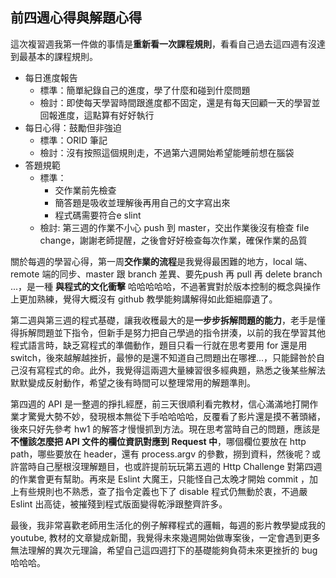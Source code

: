 ## 前四週心得與解題心得
這次複習週我第一件做的事情是**重新看一次課程規則**，看看自己過去這四週有沒達到最基本的課程規則。
* 每日進度報告
    * 標準：簡單紀錄自己的進度，學了什麼和碰到什麼問題
    * 檢討：即使每天學習時間跟進度都不固定，還是有每天回顧一天的學習並回報進度，這點算有好好執行
* 每日心得：鼓勵但非強迫
    * 標準：ORID 筆記
    * 檢討：沒有按照這個規則走，不過第六週開始希望能睡前想在腦袋
* 答題規範
    * 標準：
        * 交作業前先檢查
        * 簡答題是吸收並理解後再用自己的文字寫出來
        * 程式碼需要符合e slint
    * 檢討: 第三週的作業不小心 push 到 master，交出作業後沒有檢查 file change，謝謝老師提醒，之後會好好檢查每次作業，確保作業的品質

關於每週的學習心得，第一周**交作業的流程**是我覺得最困難的地方，local 端、remote 端的同步、master 跟 branch 差異、要先push 再 pull 再 delete branch ...，是一種 **與程式的文化衝擊** 哈哈哈哈哈，不過著實對於版本控制的概念與操作上更加熟練，覺得大概沒有 github 教學能夠講解得如此鉅細靡遺了。

第二週與第三週的程式基礎，讓我收穫最大的是**一步步拆解問題的能力**，老手是懂得拆解問題並下指令，但新手是努力把自己學過的指令拼湊，以前的我在學習其他程式語言時，缺乏寫程式的準備動作，題目只看一行就在思考要用 for 還是用 switch，後來越解越挫折，最慘的是還不知道自己問題出在哪裡...，只能歸咎於自己沒有寫程式的命。此外，我覺得這兩週大量練習很多經典題，熟悉之後某些解法默默變成反射動作，希望之後有時間可以整理常用的解題準則。

第四週的 API 是一整週的掙扎經歷，前三天很順利看完教材，信心滿滿地打開作業才驚覺大勢不妙，發現根本無從下手哈哈哈哈，反覆看了影片還是摸不著頭緒，後來只好先參考 hw1 的解答才慢慢抓到方法。現在思考當時自己的問題，應該是**不懂該怎麼把 API 文件的欄位資訊對應到 Request 中**，哪個欄位要放在 http path，哪些要放在 header，還有 process.argv 的參數，撈到資料，然後呢？或許當時自己壓根沒理解題目，也或許提前玩玩第五週的 Http Challenge 對第四週的作業會更有幫助。再來是 Eslint 大魔王，只能怪自己太晚才開始 commit ，加上有些規則也不熟悉，查了指令定義也下了 disable 程式仍無動於衷，不過嚴 Eslint 出高徒，被摧殘到程式版面變得乾淨跟整齊許多。

最後，我非常喜歡老師用生活化的例子解釋程式的邏輯，每週的影片教學變成我的 youtube,
教材的文章變成新聞，我覺得未來幾週開始做專案後，一定會遇到更多無法理解的異次元理論，希望自己這四週打下的基礎能夠負荷未來更挫折的 bug 哈哈哈。

